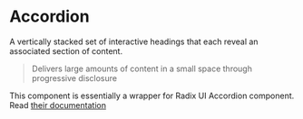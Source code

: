 # Accordion

A vertically stacked set of interactive headings that each reveal an associated section of content.

> Delivers large amounts of content in a small space through progressive disclosure

This component is essentially a wrapper for Radix UI Accordion component. Read [their documentation](https://www.radix-ui.com/docs/primitives/components/accordion)
